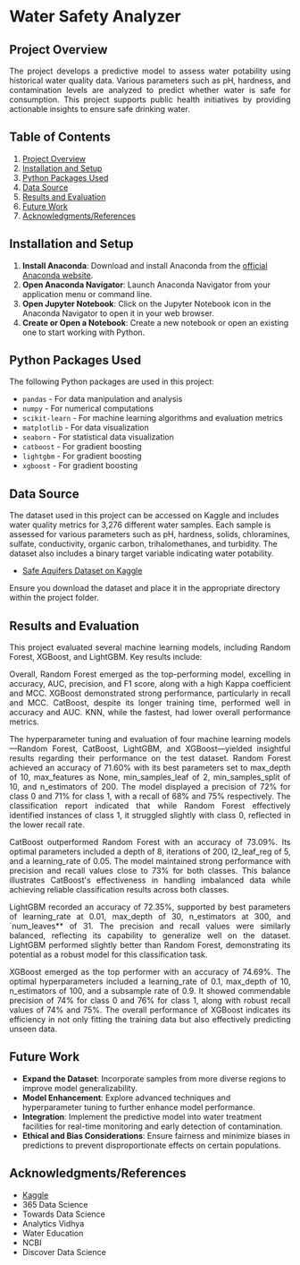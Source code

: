 # Water Safety Analyzer 

## Project Overview
<p align="justify">
The project develops a predictive model to assess water potability using historical water quality data. Various parameters such as pH, hardness, and contamination levels are analyzed to predict whether water is safe for consumption. This project supports public health initiatives by providing actionable insights to ensure safe drinking water.
</p>

## Table of Contents
1. [Project Overview](#project-overview)
2. [Installation and Setup](#installation-and-setup)
3. [Python Packages Used](#python-packages-used)
4. [Data Source](#data-source)
5. [Results and Evaluation](#results-and-evaluation)
6. [Future Work](#future-work)
7. [Acknowledgments/References](#acknowledgmentsreferences)

## Installation and Setup

1. **Install Anaconda**: Download and install Anaconda from the [official Anaconda website](https://www.anaconda.com/products/individual).
2. **Open Anaconda Navigator**: Launch Anaconda Navigator from your application menu or command line.
3. **Open Jupyter Notebook**: Click on the Jupyter Notebook icon in the Anaconda Navigator to open it in your web browser.
4. **Create or Open a Notebook**: Create a new notebook or open an existing one to start working with Python.

## Python Packages Used

The following Python packages are used in this project:

- `pandas` - For data manipulation and analysis
- `numpy` - For numerical computations
- `scikit-learn` - For machine learning algorithms and evaluation metrics
- `matplotlib` - For data visualization
- `seaborn` - For statistical data visualization
- `catboost` - For gradient boosting
- `lightgbm` - For gradient boosting
- `xgboost` - For gradient boosting

## Data Source

The dataset used in this project can be accessed on Kaggle and includes water quality metrics for 3,276 different water samples. Each sample is assessed for various parameters such as pH, hardness, solids, chloramines, sulfate, conductivity, organic carbon, trihalomethanes, and turbidity. The dataset also includes a binary target variable indicating water potability.

- [Safe Aquifers Dataset on Kaggle](https://www.kaggle.com/adityakadiwal/water-potability)

Ensure you download the dataset and place it in the appropriate directory within the project folder.

## Results and Evaluation

<p align="justify">
This project evaluated several machine learning models, including Random Forest, XGBoost, and LightGBM. Key results include:
</p>
<p align="justify">
Overall, Random Forest emerged as the top-performing model, excelling in accuracy, AUC, precision, and F1 score, along with a high Kappa coefficient and MCC. XGBoost demonstrated strong performance, particularly in recall and MCC. CatBoost, despite its longer training time, performed well in accuracy and AUC. KNN, while the fastest, had lower overall performance metrics.
</p>
<p align="justify">
The hyperparameter tuning and evaluation of four machine learning models—Random Forest, CatBoost, LightGBM, and XGBoost—yielded insightful results regarding their performance on the test dataset. Random Forest achieved an accuracy of 71.60% with its best parameters set to max_depth of 10, max_features as None, min_samples_leaf of 2, min_samples_split of 10, and n_estimators of 200. The model displayed a precision of 72% for class 0 and 71% for class 1, with a recall of 68% and 75% respectively. The classification report indicated that while Random Forest effectively identified instances of class 1, it struggled slightly with class 0, reflected in the lower recall rate.
</p>
<p align="justify">
CatBoost outperformed Random Forest with an accuracy of 73.09%. Its optimal parameters included a depth of 8, iterations of 200, l2_leaf_reg of 5, and a learning_rate of 0.05. The model maintained strong performance with precision and recall values close to 73% for both classes. This balance illustrates CatBoost's effectiveness in handling imbalanced data while achieving reliable classification results across both classes.
</p>
<p align="justify">
LightGBM recorded an accuracy of 72.35%, supported by best parameters of learning_rate at 0.01, max_depth of 30, n_estimators at 300, and `num_leaves** of 31. The precision and recall values were similarly balanced, reflecting its capability to generalize well on the dataset. LightGBM performed slightly better than Random Forest, demonstrating its potential as a robust model for this classification task. 
</p>
<p align="justify">
XGBoost emerged as the top performer with an accuracy of 74.69%. The optimal hyperparameters included a learning_rate of 0.1, max_depth of 10, n_estimators of 100, and a subsample rate of 0.9. It showed commendable precision of 74% for class 0 and 76% for class 1, along with robust recall values of 74% and 75%. The overall performance of XGBoost indicates its efficiency in not only fitting the training data but also effectively predicting unseen data.
</p>

## Future Work

- **Expand the Dataset**: Incorporate samples from more diverse regions to improve model generalizability.
- **Model Enhancement**: Explore advanced techniques and hyperparameter tuning to further enhance model performance.
- **Integration**: Implement the predictive model into water treatment facilities for real-time monitoring and early detection of contamination.
- **Ethical and Bias Considerations**: Ensure fairness and minimize biases in predictions to prevent disproportionate effects on certain populations.

## Acknowledgments/References

- [Kaggle](https://www.kaggle.com)
- 365 Data Science
- Towards Data Science
- Analytics Vidhya
- Water Education
- NCBI
- Discover Data Science


